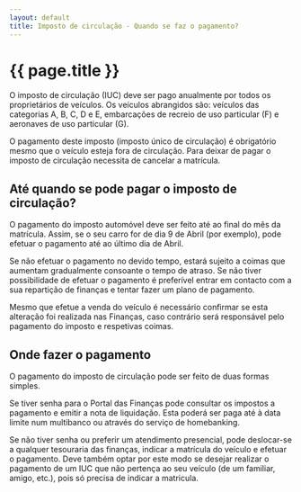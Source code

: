 ```yaml
---
layout: default
title: Imposto de circulação - Quando se faz o pagamento?
---
```


# {{ page.title }}

O imposto de circulação (IUC) deve ser pago anualmente por todos os proprietários de veículos.
 Os veículos abrangidos são: veículos das categorias A, B, C, D e E, embarcações de recreio de uso particular (F) e aeronaves de uso particular (G).

O pagamento deste imposto (imposto único de circulação) é obrigatório mesmo que o veículo esteja fora de circulação. Para deixar de pagar o imposto de circulação necessita de cancelar a matrícula.

## Até quando se pode pagar o imposto de circulação?

O pagamento do imposto automóvel deve ser feito até ao final do mês da matrícula. Assim, se o seu carro for de dia 9 de Abril (por exemplo), pode efetuar o pagamento até ao último dia de Abril.

Se não efetuar o pagamento no devido tempo, estará sujeito a coimas que aumentam gradualmente consoante o tempo de atraso. Se não tiver possibilidade de efetuar o pagamento é preferível entrar em contacto com a sua repartição de finanças e tentar fazer um plano de pagamento.

Mesmo que efetue a venda do veículo é necessário confirmar se esta alteração foi realizada nas Finanças, caso contrário será responsável pelo pagamento do imposto e respetivas coimas.

## Onde fazer o pagamento

O pagamento do imposto de circulação pode ser feito de duas formas simples.

Se tiver senha para o Portal das Finanças pode consultar os impostos a pagamento e emitir a nota de liquidação. Esta poderá ser paga até à data limite num multibanco ou através do serviço de homebanking.

Se não tiver senha ou preferir um atendimento presencial, pode deslocar-se a qualquer tesouraria das finanças, indicar a matrícula do veículo e efetuar o pagamento. Deve também optar por este modo se desejar realizar o pagamento de um IUC que não pertença ao seu veículo (de um familiar, amigo, etc.), pois só precisa de indicar a matricula.
